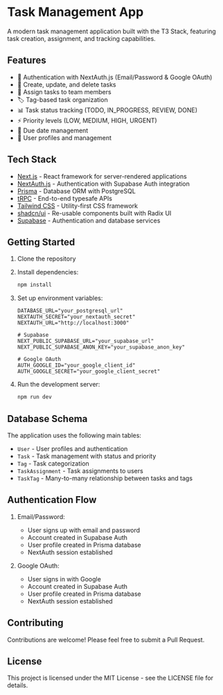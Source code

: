 # Task Management App

A modern task management application built with the T3 Stack, featuring task creation, assignment, and tracking capabilities.

## Features

- 🔐 Authentication with NextAuth.js (Email/Password & Google OAuth)
- 📝 Create, update, and delete tasks
- 👥 Assign tasks to team members
- 🏷️ Tag-based task organization
- 📊 Task status tracking (TODO, IN_PROGRESS, REVIEW, DONE)
- ⚡ Priority levels (LOW, MEDIUM, HIGH, URGENT)
- 📅 Due date management
- 👤 User profiles and management

## Tech Stack

- [Next.js](https://nextjs.org) - React framework for server-rendered applications
- [NextAuth.js](https://next-auth.js.org) - Authentication with Supabase Auth integration
- [Prisma](https://prisma.io) - Database ORM with PostgreSQL
- [tRPC](https://trpc.io) - End-to-end typesafe APIs
- [Tailwind CSS](https://tailwindcss.com) - Utility-first CSS framework
- [shadcn/ui](https://ui.shadcn.com) - Re-usable components built with Radix UI
- [Supabase](https://supabase.com) - Authentication and database services

## Getting Started

1. Clone the repository
2. Install dependencies:
   ```bash
   npm install
   ```
3. Set up environment variables:

   ```env
   DATABASE_URL="your_postgresql_url"
   NEXTAUTH_SECRET="your_nextauth_secret"
   NEXTAUTH_URL="http://localhost:3000"

   # Supabase
   NEXT_PUBLIC_SUPABASE_URL="your_supabase_url"
   NEXT_PUBLIC_SUPABASE_ANON_KEY="your_supabase_anon_key"

   # Google OAuth
   AUTH_GOOGLE_ID="your_google_client_id"
   AUTH_GOOGLE_SECRET="your_google_client_secret"
   ```

4. Run the development server:
   ```bash
   npm run dev
   ```

## Database Schema

The application uses the following main tables:

- `User` - User profiles and authentication
- `Task` - Task management with status and priority
- `Tag` - Task categorization
- `TaskAssignment` - Task assignments to users
- `TaskTag` - Many-to-many relationship between tasks and tags

## Authentication Flow

1. Email/Password:

   - User signs up with email and password
   - Account created in Supabase Auth
   - User profile created in Prisma database
   - NextAuth session established

2. Google OAuth:
   - User signs in with Google
   - Account created in Supabase Auth
   - User profile created in Prisma database
   - NextAuth session established

## Contributing

Contributions are welcome! Please feel free to submit a Pull Request.

## License

This project is licensed under the MIT License - see the LICENSE file for details.
